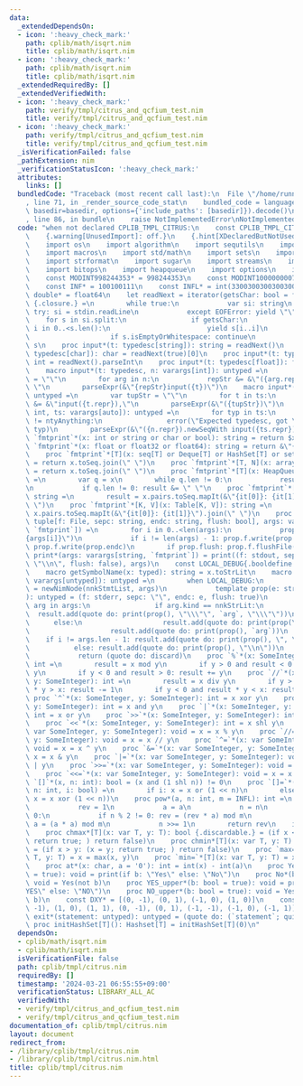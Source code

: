 ```yaml
---
data:
  _extendedDependsOn:
  - icon: ':heavy_check_mark:'
    path: cplib/math/isqrt.nim
    title: cplib/math/isqrt.nim
  - icon: ':heavy_check_mark:'
    path: cplib/math/isqrt.nim
    title: cplib/math/isqrt.nim
  _extendedRequiredBy: []
  _extendedVerifiedWith:
  - icon: ':heavy_check_mark:'
    path: verify/tmpl/citrus_and_qcfium_test.nim
    title: verify/tmpl/citrus_and_qcfium_test.nim
  - icon: ':heavy_check_mark:'
    path: verify/tmpl/citrus_and_qcfium_test.nim
    title: verify/tmpl/citrus_and_qcfium_test.nim
  _isVerificationFailed: false
  _pathExtension: nim
  _verificationStatusIcon: ':heavy_check_mark:'
  attributes:
    links: []
  bundledCode: "Traceback (most recent call last):\n  File \"/home/runner/.local/lib/python3.10/site-packages/onlinejudge_verify/documentation/build.py\"\
    , line 71, in _render_source_code_stat\n    bundled_code = language.bundle(stat.path,\
    \ basedir=basedir, options={'include_paths': [basedir]}).decode()\n  File \"/home/runner/.local/lib/python3.10/site-packages/onlinejudge_verify/languages/nim.py\"\
    , line 86, in bundle\n    raise NotImplementedError\nNotImplementedError\n"
  code: "when not declared CPLIB_TMPL_CITRUS:\n    const CPLIB_TMPL_CITRUS* = 1\n\
    \    {.warning[UnusedImport]: off.}\n    {.hint[XDeclaredButNotUsed]: off.}\n\
    \    import os\n    import algorithm\n    import sequtils\n    import tables\n\
    \    import macros\n    import std/math\n    import sets\n    import strutils\n\
    \    import strformat\n    import sugar\n    import streams\n    import deques\n\
    \    import bitops\n    import heapqueue\n    import options\n    import hashes\n\
    \    const MODINT998244353* = 998244353\n    const MODINT1000000007* = 1000000007\n\
    \    const INF* = 100100111\n    const INFL* = int(3300300300300300491)\n    type\
    \ double* = float64\n    let readNext = iterator(getsChar: bool = false): string\
    \ {.closure.} =\n        while true:\n            var si: string\n           \
    \ try: si = stdin.readLine\n            except EOFError: yield \"\"\n        \
    \    for s in si.split:\n                if getsChar:\n                    for\
    \ i in 0..<s.len():\n                        yield s[i..i]\n                else:\n\
    \                    if s.isEmptyOrWhitespace: continue\n                    yield\
    \ s\n    proc input*(t: typedesc[string]): string = readNext()\n    proc input*(t:\
    \ typedesc[char]): char = readNext(true)[0]\n    proc input*(t: typedesc[int]):\
    \ int = readNext().parseInt\n    proc input*(t: typedesc[float]): float = readNext().parseFloat\n\
    \    macro input*(t: typedesc, n: varargs[int]): untyped =\n        var repStr\
    \ = \"\"\n        for arg in n:\n            repStr &= &\"({arg.repr}).newSeqWith\
    \ \"\n        parseExpr(&\"{repStr}input({t})\")\n    macro input*(ts: varargs[auto]):\
    \ untyped =\n        var tupStr = \"\"\n        for t in ts:\n            tupStr\
    \ &= &\"input({t.repr}),\"\n        parseExpr(&\"({tupStr})\")\n    macro input*(n:\
    \ int, ts: varargs[auto]): untyped =\n        for typ in ts:\n            if typ.typeKind\
    \ != ntyAnything:\n                error(\"Expected typedesc, got \" & typ.repr,\
    \ typ)\n        parseExpr(&\"({n.repr}).newSeqWith input({ts.repr})\")\n    proc\
    \ `fmtprint`*(x: int or string or char or bool): string = return $x\n    proc\
    \ `fmtprint`*(x: float or float32 or float64): string = return &\"{x:.16f}\"\n\
    \    proc `fmtprint`*[T](x: seq[T] or Deque[T] or HashSet[T] or set[T]): string\
    \ = return x.toSeq.join(\" \")\n    proc `fmtprint`*[T, N](x: array[T, N]): string\
    \ = return x.toSeq.join(\" \")\n    proc `fmtprint`*[T](x: HeapQueue[T]): string\
    \ =\n        var q = x\n        while q.len != 0:\n            result &= &\"{q.pop()}\"\
    \n            if q.len != 0: result &= \" \"\n    proc `fmtprint`*[T](x: CountTable[T]):\
    \ string =\n        result = x.pairs.toSeq.mapIt(&\"{it[0]}: {it[1]}\").join(\"\
    \ \")\n    proc `fmtprint`*[K, V](x: Table[K, V]): string =\n        result =\
    \ x.pairs.toSeq.mapIt(&\"{it[0]}: {it[1]}\").join(\" \")\n    proc print*(prop:\
    \ tuple[f: File, sepc: string, endc: string, flush: bool], args: varargs[string,\
    \ `fmtprint`]) =\n        for i in 0..<len(args):\n            prop.f.write(&\"\
    {args[i]}\")\n            if i != len(args) - 1: prop.f.write(prop.sepc) else:\
    \ prop.f.write(prop.endc)\n        if prop.flush: prop.f.flushFile()\n    proc\
    \ print*(args: varargs[string, `fmtprint`]) = print((f: stdout, sepc: \" \", endc:\
    \ \"\\n\", flush: false), args)\n    const LOCAL_DEBUG{.booldefine.} = false\n\
    \    macro getSymbolName(x: typed): string = x.toStrLit\n    macro debug*(args:\
    \ varargs[untyped]): untyped =\n        when LOCAL_DEBUG:\n            result\
    \ = newNimNode(nnkStmtList, args)\n            template prop(e: string = \"\"\
    ): untyped = (f: stderr, sepc: \"\", endc: e, flush: true)\n            for i,\
    \ arg in args:\n                if arg.kind == nnkStrLit:\n                  \
    \  result.add(quote do: print(prop(), \"\\\"\", `arg`, \"\\\"\"))\n          \
    \      else:\n                    result.add(quote do: print(prop(\": \"), getSymbolName(`arg`)))\n\
    \                    result.add(quote do: print(prop(), `arg`))\n            \
    \    if i != args.len - 1: result.add(quote do: print(prop(), \", \"))\n     \
    \           else: result.add(quote do: print(prop(), \"\\n\"))\n        else:\n\
    \            return (quote do: discard)\n    proc `%`*(x: SomeInteger, y: SomeInteger):\
    \ int =\n        result = x mod y\n        if y > 0 and result < 0: result +=\
    \ y\n        if y < 0 and result > 0: result += y\n    proc `//`*(x: SomeInteger,\
    \ y: SomeInteger): int =\n        result = x div y\n        if y > 0 and result\
    \ * y > x: result -= 1\n        if y < 0 and result * y < x: result -= 1\n   \
    \ proc `^`*(x: SomeInteger, y: SomeInteger): int = x xor y\n    proc `&`*(x: SomeInteger,\
    \ y: SomeInteger): int = x and y\n    proc `|`*(x: SomeInteger, y: SomeInteger):\
    \ int = x or y\n    proc `>>`*(x: SomeInteger, y: SomeInteger): int = x shr y\n\
    \    proc `<<`*(x: SomeInteger, y: SomeInteger): int = x shl y\n    proc `%=`*(x:\
    \ var SomeInteger, y: SomeInteger): void = x = x % y\n    proc `//=`*(x: var SomeInteger,\
    \ y: SomeInteger): void = x = x // y\n    proc `^=`*(x: var SomeInteger, y: SomeInteger):\
    \ void = x = x ^ y\n    proc `&=`*(x: var SomeInteger, y: SomeInteger): void =\
    \ x = x & y\n    proc `|=`*(x: var SomeInteger, y: SomeInteger): void = x = x\
    \ | y\n    proc `>>=`*(x: var SomeInteger, y: SomeInteger): void = x = x >> y\n\
    \    proc `<<=`*(x: var SomeInteger, y: SomeInteger): void = x = x << y\n    proc\
    \ `[]`*(x, n: int): bool = (x and (1 shl n)) != 0\n    proc `[]=`*(x: var int,\
    \ n: int, i: bool) =\n        if i: x = x or (1 << n)\n        else: (if x[n]:\
    \ x = x xor (1 << n))\n    proc pow*(a, n: int, m = INFL): int =\n        var\n\
    \            rev = 1\n            a = a\n            n = n\n        while n >\
    \ 0:\n            if n % 2 != 0: rev = (rev * a) mod m\n            if n > 1:\
    \ a = (a * a) mod m\n            n >>= 1\n        return rev\n    include cplib/math/isqrt\n\
    \    proc chmax*[T](x: var T, y: T): bool {.discardable.} = (if x < y: (x = y;\
    \ return true; ) return false)\n    proc chmin*[T](x: var T, y: T): bool {.discardable.}\
    \ = (if x > y: (x = y; return true; ) return false)\n    proc `max=`*[T](x: var\
    \ T, y: T) = x = max(x, y)\n    proc `min=`*[T](x: var T, y: T) = x = min(x, y)\n\
    \    proc at*(x: char, a = '0'): int = int(x) - int(a)\n    proc Yes*(b: bool\
    \ = true): void = print(if b: \"Yes\" else: \"No\")\n    proc No*(b: bool = true):\
    \ void = Yes(not b)\n    proc YES_upper*(b: bool = true): void = print(if b: \"\
    YES\" else: \"NO\")\n    proc NO_upper*(b: bool = true): void = Yes_upper(not\
    \ b)\n    const DXY* = [(0, -1), (0, 1), (-1, 0), (1, 0)]\n    const DDXY* = [(1,\
    \ -1), (1, 0), (1, 1), (0, -1), (0, 1), (-1, -1), (-1, 0), (-1, 1)]\n    macro\
    \ exit*(statement: untyped): untyped = (quote do: (`statement`; quit()))\n   \
    \ proc initHashSet[T](): Hashset[T] = initHashSet[T](0)\n"
  dependsOn:
  - cplib/math/isqrt.nim
  - cplib/math/isqrt.nim
  isVerificationFile: false
  path: cplib/tmpl/citrus.nim
  requiredBy: []
  timestamp: '2024-03-21 06:55:55+09:00'
  verificationStatus: LIBRARY_ALL_AC
  verifiedWith:
  - verify/tmpl/citrus_and_qcfium_test.nim
  - verify/tmpl/citrus_and_qcfium_test.nim
documentation_of: cplib/tmpl/citrus.nim
layout: document
redirect_from:
- /library/cplib/tmpl/citrus.nim
- /library/cplib/tmpl/citrus.nim.html
title: cplib/tmpl/citrus.nim
---
```

